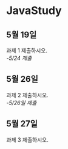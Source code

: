 # JavaStudy
## 5월 19일
과제 1 제출하시오.    
*-5/24 제출*

## 5월 26일
과제 2 제출하시오.    
*-5/26일 제출*

## 5월 27일
과제 3 제출하시오.    
